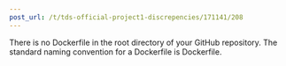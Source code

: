 ```yaml
---
post_url: /t/tds-official-project1-discrepencies/171141/208
---
```

There is no Dockerfile in the root directory of your GitHub repository. The standard naming convention for a Dockerfile is Dockerfile.
